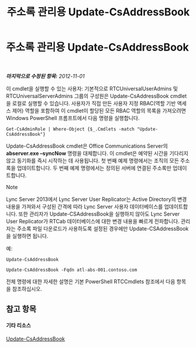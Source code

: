 ﻿---
title: 주소록 관리용 Update-CsAddressBook
TOCTitle: 주소록 관리용 Update-CsAddressBook
ms:assetid: 0ffd2ef8-201c-44aa-8c64-1c7b0eaa7d48
ms:mtpsurl: https://technet.microsoft.com/ko-kr/library/Gg429695(v=OCS.15)
ms:contentKeyID: 49302832
ms.date: 08/10/2015
mtps_version: v=OCS.15
ms.translationtype: HT
---

# 주소록 관리용 Update-CsAddressBook

 

_**마지막으로 수정된 항목:** 2012-11-01_

이 cmdlet을 실행할 수 있는 사용자: 기본적으로 RTCUniversalUserAdmins 및 RTCUniversalServerAdmins 그룹의 구성원은 Update-CsAddressBook cmdlet을 로컬로 실행할 수 있습니다. 사용자가 직접 만든 사용자 지정 RBAC(역할 기반 액세스 제어) 역할을 포함하여 이 cmdlet이 할당된 모든 RBAC 역할의 목록을 가져오려면 Windows PowerShell 프롬프트에서 다음 명령을 실행합니다.

    Get-CsAdminRole | Where-Object {$_.Cmdlets -match "Update-CsAddressBook"}

Update-CsAddressBook cmdlet은 Office Communications Server의 **abserver.exe –syncNow** 명령을 대체합니다. 이 cmdlet은 예약된 시간을 기다리지 않고 동기화를 즉시 시작하는 데 사용됩니다. 첫 번째 예제 명령에서는 조직의 모든 주소록을 업데이트합니다. 두 번째 예제 명령에서는 정의된 서버에 연결된 주소록만 업데이트합니다.


> [!NOTE]
> Lync Server 2013에서 Lync Server User Replicator는 Active Directory의 변경 내용을 가져와서 구성된 간격에 따라 Lync Server 사용자 데이터베이스를 업데이트합니다. 또한 관리자가 Update-CSAddressBook을 실행하지 않아도 Lync Server User Replicator가 RTCab 데이터베이스에 대한 변경 내용을 빠르게 전파합니다. 관리자는 주소록 파일 다운로드가 사용하도록 설정된 경우에만 Update-CSAddressBook을 실행하면 됩니다.



예:

    Update-CsAddressBook

    Update-CsAddressBook -Fqdn atl-abs-001.contoso.com

전체 명령에 대한 자세한 설명은 기본 PowerShell RTCCmdlets 참조에서 다음 항목을 참조하십시오.

## 참고 항목

#### 기타 리소스

[Update-CsAddressBook](update-csaddressbook.md)

